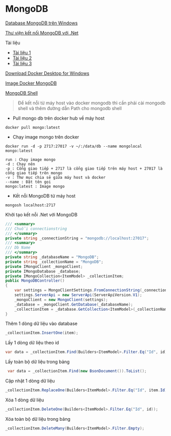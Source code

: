 # MongoDB

[Database MongoDB trên Windows](https://downloads.mongodb.com/windows/mongodb-windows-x86_64-enterprise-5.0.3-signed.msi)

[Thư viện kết nối MongoDB với .Net](https://www.nuget.org/packages/MongoDB.Driver)

Tài liệu
- [Tài liệu 1](https://docs.mongodb.com/manual/crud/)
- [Tài liệu 2](https://www.mongodb.com/developer/quickstart/csharp-crud-tutorial/)
- [Tài liệu 3](https://docs.microsoft.com/en-us/aspnet/core/tutorials/first-mongo-app?view=aspnetcore-6.0&tabs=visual-studio#add-a-crud-operations-service)

[Download Docker Desktop for Windows](https://desktop.docker.com/win/main/amd64/Docker%20Desktop%20Installer.exe)

[Image Docker MongoDB](https://hub.docker.com/_/mongo/)

[MongoDB Shell](https://downloads.mongodb.com/compass/mongosh-1.1.2-x64.msi)
> Để kết nỗi từ máy host vào docker mongodb thì cần phải cài mongodb shell và thêm đường dẫn Path cho mongodb shell
- Pull mongo db trên docker hub về máy host
```
docker pull mongo:latest
```
- Chạy image mongo trên docker
```
docker run -d -p 2717:27017 -v ~/:/data/db --name mongolocal mongo:latest

run : Chạy image mongo
-d : Chạy nên
-p : Cổng giao tiếp + 2717 là cổng giao tiếp trên máy host + 27017 là cổng giao tiếp trên mongo
-v : Thư mục chia sẻ giữa máy host và docker
--name : Đặt tên gọi
mongo:latest : Image mongo
```
- Kết nỗi MongoDB từ máy host
```
mongosh localhost:2717 
```


Khởi tạo kết nỗi .Net với MongoDB
```C#
/// <summary>
/// Chuỗi connectionstring
/// </summary>
private string _connectionString = "mongodb://localhost:27017";
/// <summary>
/// Db Name
/// </summary>
private string _databaseName = "MongoDB";
private string _collectionName = "MongoDB";
private IMongoClient _mongoClient;
private IMongoDatabase _database;
private IMongoCollection<ItemModel> _collectionItem;
public MongoDBController()
{
    var settings = MongoClientSettings.FromConnectionString(_connectionString);
    settings.ServerApi = new ServerApi(ServerApiVersion.V1);
    _mongoClient = new MongoClient(settings);
    _database = _mongoClient.GetDatabase(_databaseName);
    _collectionItem = _database.GetCollection<ItemModel>(_collectionName);
}
```

Thêm 1 dòng dữ liệu vào database
```C#
_collectionItem.InsertOne(item);
```

Lấy 1 dòng dữ liệu theo id
```C#
var data = _collectionItem.Find(Builders<ItemModel>.Filter.Eq("Id", id)).FirstOrDefault();
```

Lấy toàn bộ dữ liệu trong bảng
```C#
 var data = _collectionItem.Find(new BsonDocument()).ToList();
```

Cập nhật 1 dòng dữ liệu
```C#
_collectionItem.ReplaceOne(Builders<ItemModel>.Filter.Eq("Id", item.Id), item);
```

Xóa 1 dòng dữ liệu
```C#
_collectionItem.DeleteOne(Builders<ItemModel>.Filter.Eq("Id", id));
```

Xóa toàn bộ dữ liệu trong bảng
```C#
_collectionItem.DeleteMany(Builders<ItemModel>.Filter.Empty);
```
